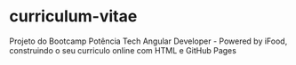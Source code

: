 # curriculum-vitae

Projeto do Bootcamp Potência Tech Angular Developer - Powered by iFood, construindo o seu curriculo online com HTML e GitHub Pages

